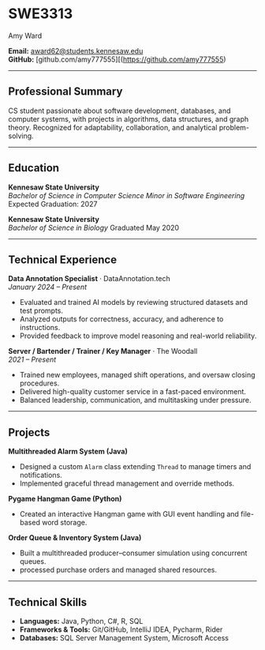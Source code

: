 # SWE3313

Amy Ward

**Email:** award62@students.kennesaw.edu  
**GitHub:** [github.com/amy777555][(https://github.com/amy777555)


---

## Professional Summary
CS student passionate about software development, databases, and computer systems, with projects in algorithms, data structures, and graph theory. Recognized for adaptability, collaboration, and analytical problem-solving.

---

## Education
**Kennesaw State University**  
*Bachelor of Science in Computer Science*
*Minor in Software Engineering*
Expected Graduation: 2027

**Kennesaw State University**  
*Bachelor of Science in Biology*
Graduated May 2020


---

## Technical Experience
**Data Annotation Specialist** · DataAnnotation.tech  
*January 2024 – Present*  
- Evaluated and trained AI models by reviewing structured datasets and test prompts.  
- Analyzed outputs for correctness, accuracy, and adherence to instructions.  
- Provided feedback to improve model reasoning and real-world reliability.  

**Server / Bartender / Trainer / Key Manager** · The Woodall  
*2021 – Present*  
- Trained new employees, managed shift operations, and oversaw closing procedures.  
- Delivered high-quality customer service in a fast-paced environment.  
- Balanced leadership, communication, and multitasking under pressure.  

---

## Projects
**Multithreaded Alarm System (Java)**  
- Designed a custom `Alarm` class extending `Thread` to manage timers and notifications.  
- Implemented graceful thread management and override methods.  

**Pygame Hangman Game (Python)**  
- Created an interactive Hangman game with GUI event handling and file-based word storage.  

**Order Queue & Inventory System (Java)**  
- Built a multithreaded producer–consumer simulation using concurrent queues.
- processed purchase orders and managed shared resources.



---

## Technical Skills
- **Languages:** Java, Python, C#, R, SQL  
- **Frameworks & Tools:** Git/GitHub, IntelliJ IDEA, Pycharm, Rider
- **Databases:** SQL Server Management System, Microsoft Access 
